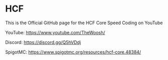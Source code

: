 # HCF
This is the Official GitHub page for the HCF Core Speed Coding on YouTube

YouTube:
https://www.youtube.com/TheWoosh/

Discord:
https://discord.gg/Q5hVDdj

SpigotMC:
https://www.spigotmc.org/resources/hcf-core.48384/
